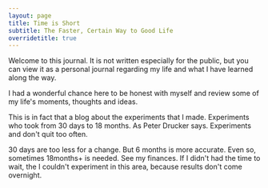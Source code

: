 ```yaml
---
layout: page
title: Time is Short
subtitle: The Faster, Certain Way to Good Life
overridetitle: true
---
```


Welcome to this journal. It is not written especially for the public, but you can view it as a personal journal regarding my life and what I have learned along the way.

I had a wonderful chance here to be honest with myself and review some of my life's moments, thoughts and ideas.

This is in fact that a blog about the experiments that I made.  Experiments who took from 30 days to 18 months. As Peter Drucker says. Experiments and don't quit too often.

30 days are too less for a change.  But 6 months is more accurate.  Even so, sometimes 18months+ is needed.  See my finances.  If I didn't had the time to wait,  the I couldn't experiment in this area,  because results don't come overnight.